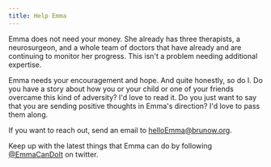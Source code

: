```yaml
---
title: Help Emma
---
```

Emma does not need your money. She already has three therapists, a neurosurgeon, and a whole team of doctors that have already and are continuing to monitor her progress. This isn't a problem needing additional expertise.

Emma needs your encouragement and hope. And quite honestly, so do I. Do you have a story about how you or your child or one of your friends overcame this kind of adversity? I'd love to read it. Do you just want to say that you are sending positive thoughts in Emma's direction? I'd love to pass them along.

If you want to reach out, send an email to [helloEmma@brunow.org][linkEmmaEmail].

Keep up with the latest things that Emma can do by following [@EmmaCanDoIt][linkEmmaCanTwitter] on twitter.

[linkEmmaEmail]: <mailto::helloEmma@brunow.org>
[linkEmmaCanTwitter]: <http://twitter.com/EmmaCanDoIt>